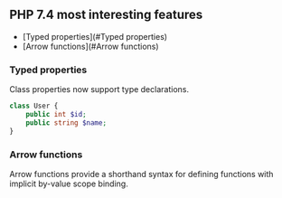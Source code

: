 ## PHP 7.4 most interesting features
* [Typed properties](#Typed properties)
* [Arrow functions](#Arrow functions)

### Typed properties
Class properties now support type declarations.
```php
class User {
    public int $id;
    public string $name;
}
```
### Arrow functions
Arrow functions provide a shorthand syntax for defining functions with implicit by-value scope binding.